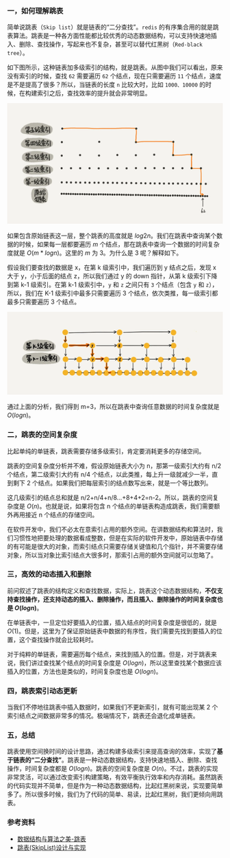 ### 一，如何理解跳表

简单说跳表（`Skip list`）就是链表的“二分查找”。`redis` 的有序集合用的就是跳表算法。跳表是一种各方面性能都比较优秀的动态数据结构，可以支持快速地插入、删除、查找操作，写起来也不复杂，甚至可以替代红黑树（`Red-black tree`）。

如下图所示，这种链表加多级索引的结构，就是跳表。从图中我们可以看出，原来没有索引的时候，查找 `62` 需要遍历 `62` 个结点，现在只需要遍历 `11` 个结点，速度是不是提高了很多？所以，当链表的长度 `n` 比较大时，比如 `1000、10000` 的时候，在构建索引之后，查找效率的提升就会非常明显。

![skip_list](../images/skip_list.png)

如果包含原始链表这一层，整个跳表的高度就是 $log2n$。我们在跳表中查询某个数据的时候，如果每一层都要遍历 $m$ 个结点，那在跳表中查询一个数据的时间复杂度就是 $O(m*logn)$。这里的 $m$ 为 $3$。为什么是 3 呢？解释如下。

假设我们要查找的数据是 x，在第 k 级索引中，我们遍历到 y 结点之后，发现 x 大于 y，小于后面的结点 z，所以我们通过 y 的 down 指针，从第 k 级索引下降到第 k-1 级索引。在第 k-1 级索引中，`y` 和 `z` 之间只有 `3` 个结点（包含 `y` 和 `z`），所以，我们在 K-1 级索引中最多只需要遍历 3 个结点，依次类推，每一级索引都最多只需要遍历 3 个结点。

![skip_list](../images/skip_list2.png)

通过上面的分析，我们得到 m=3，所以在跳表中查询任意数据的时间复杂度就是 $O(logn)$。

### 二，跳表的空间复杂度

比起单纯的单链表，跳表需要存储多级索引，肯定要消耗更多的存储空间。

跳表的空间复杂度分析并不难，假设原始链表大小为 n，那第一级索引大约有 n/2 个结点，第二级索引大约有 n/4 个结点，以此类推，每上升一级就减少一半，直到剩下 2 个结点。如果我们把每层索引的结点数写出来，就是一个等比数列。

这几级索引的结点总和就是 n/2+n/4+n/8…+8+4+2=n-2。所以，跳表的空间复杂度是 $O(n)$。也就是说，如果将包含 n 个结点的单链表构造成跳表，我们需要额外再用接近 n 个结点的存储空间。

在软件开发中，我们不必太在意索引占用的额外空间。在讲数据结构和算法时，我们习惯性地把要处理的数据看成整数，但是在实际的软件开发中，原始链表中存储的有可能是很大的对象，而索引结点只需要存储关键值和几个指针，并不需要存储对象，所以当对象比索引结点大很多时，那索引占用的额外空间就可以忽略了。

### 三，高效的动态插入和删除

前问叙述了跳表的结构定义和查找数据，实际上，跳表这个动态数据结构，**不仅支持查找操作，还支持动态的插入、删除操作，而且插入、删除操作的时间复杂度也是 $O(logn)$**。

在单链表中，一旦定位好要插入的位置，插入结点的时间复杂度是很低的，就是 $O(1)$。但是，这里为了保证原始链表中数据的有序性，我们需要先找到要插入的位置，这个查找操作就会比较耗时。

对于纯粹的单链表，需要遍历每个结点，来找到插入的位置。但是，对于跳表来说，我们讲过查找某个结点的时间复杂度是 $O(logn)$，所以这里查找某个数据应该插入的位置，方法也是类似的，时间复杂度也是 $O(logn)$。

### 四，跳表索引动态更新

当我们不停地往跳表中插入数据时，如果我们不更新索引，就有可能出现某 2 个索引结点之间数据非常多的情况。极端情况下，跳表还会退化成单链表。

### 五，总结

跳表使用空间换时间的设计思路，通过构建多级索引来提高查询的效率，实现了**基于链表的“二分查找”**。跳表是一种动态数据结构，支持快速地插入、删除、查找操作，时间复杂度都是 $O(logn)$。跳表的空间复杂度是 $O(n)$。不过，跳表的实现非常灵活，可以通过改变索引构建策略，有效平衡执行效率和内存消耗。虽然跳表的代码实现并不简单，但是作为一种动态数据结构，比起红黑树来说，实现要简单多了。所以很多时候，我们为了代码的简单、易读，比起红黑树，我们更倾向用跳表。

### 参考资料

+ [数据结构与算法之美-跳表](https://time.geekbang.org/column/article/42896)
+ [跳表(SkipList)设计与实现
](https://leetcode-cn.com/circle/article/gRlksy/)